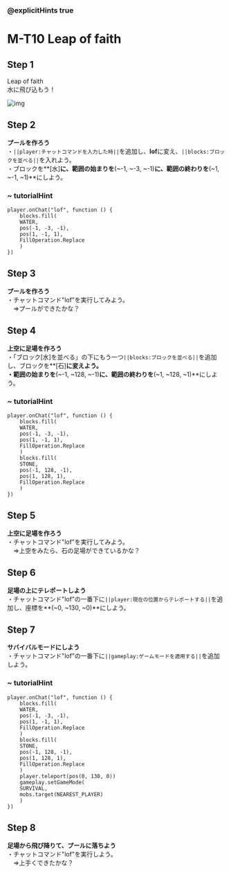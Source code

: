 ### @explicitHints true

# M-T10 Leap of faith

## Step 1  
Leap of faith  
水に飛び込もう！

![img](https://teck89.xsrv.jp/MEE_tutorial/img/M-T10.jpg)

## Step 2
**プールを作ろう**  
・``||player:チャットコマンドを入力した時||``を追加し、**lof**に変え、``||blocks:ブロックを並べる||``を入れよう。  
・ブロックを**[水]**に、範囲の始まりを**(~-1, ~-3, ~-1)**に、範囲の終わりを**(~1, ~-1, ~1)**にしよう。

### ~ tutorialHint
```blocks
player.onChat("lof", function () {
    blocks.fill(
    WATER,
    pos(-1, -3, -1),
    pos(1, -1, 1),
    FillOperation.Replace
    )
})
```

## Step 3 
**プールを作ろう**  
・チャットコマンド"lof"を実行してみよう。  
　⇒プールができたかな？

## Step 4
**上空に足場を作ろう**  
・「ブロック[水]を並べる」の下にもう一つ``||blocks:ブロックを並べる||``を追加し、ブロックを**[石]**に変えよう。  
・範囲の始まりを**(~-1, ~128, ~-1)**に、範囲の終わりを**(~1, ~128, ~1)**にしよう。


### ~ tutorialHint
```blocks
player.onChat("lof", function () {
    blocks.fill(
    WATER,
    pos(-1, -3, -1),
    pos(1, -1, 1),
    FillOperation.Replace
    )
    blocks.fill(
    STONE,
    pos(-1, 128, -1),
    pos(1, 128, 1),
    FillOperation.Replace
    )
})
```

## Step 5
**上空に足場を作ろう**  
・チャットコマンド"lof"を実行してみよう。  
　⇒上空をみたら、石の足場ができているかな？

## Step 6
**足場の上にテレポートしよう**  
・チャットコマンド"lof"の一番下に``||player:現在の位置からテレポートする||``を追加し、座標を**(~0, ~130, ~0)**にしよう。

## Step 7
**サバイバルモードにしよう**  
・チャットコマンド"lof"の一番下に``||gameplay:ゲームモードを適用する||``を追加しよう。

### ~ tutorialHint
```blocks
player.onChat("lof", function () {
    blocks.fill(
    WATER,
    pos(-1, -3, -1),
    pos(1, -1, 1),
    FillOperation.Replace
    )
    blocks.fill(
    STONE,
    pos(-1, 128, -1),
    pos(1, 128, 1),
    FillOperation.Replace
    )
    player.teleport(pos(0, 130, 0))
    gameplay.setGameMode(
    SURVIVAL,
    mobs.target(NEAREST_PLAYER)
    )
})
```

## Step 8
**足場から飛び降りて、プールに落ちよう**  
・チャットコマンド"lof"を実行しよう。  
　⇒上手くできたかな？
